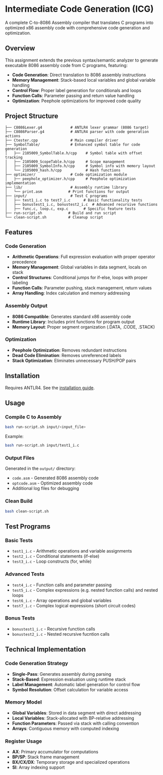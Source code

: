 # Intermediate Code Generation (ICG)

A complete C-to-8086 Assembly compiler that translates C programs into optimized x86 assembly code with comprehensive code generation and optimization.

## Overview

This assignment extends the previous syntax/semantic analyzer to generate executable 8086 assembly code from C programs, featuring:
- **Code Generation**: Direct translation to 8086 assembly instructions
- **Memory Management**: Stack-based local variables and global variable handling
- **Control Flow**: Proper label generation for conditionals and loops
- **Function Calls**: Parameter passing and return value handling
- **Optimization**: Peephole optimizations for improved code quality

## Project Structure

```
├── C8086Lexer.g4             # ANTLR4 lexer grammar (8086 target)
├── C8086Parser.g4            # ANTLR4 parser with code generation actions
├── Ctester.cpp               # Main compiler driver
├── SymbolTable/              # Enhanced symbol table for code generation
│   ├── 2105009_SymbolTable.h/cpp    # Symbol table with offset tracking
│   ├── 2105009_ScopeTable.h/cpp     # Scope management
│   ├── 2105009_SymbolInfo.h/cpp     # Symbol info with memory layout
│   └── 2105009_hash.h/cpp           # Hash functions
├── optimizer/                # Code optimization module
│   ├── peephole_optimizer.h/cpp     # Peephole optimization implementation
├── lib/                      # Assembly runtime library
│   └── print.asm            # Print functions for output
├── input/                    # Test C programs
│   ├── test1_i.c to test7_i.c      # Basic functionality tests
│   ├── bonustest1_i.c, bonustest2_i.c  # Advanced recursive functions
│   ├── func.c, loop.c, exp.c       # Specific feature tests
├── run-script.sh            # Build and run script
└── clean-script.sh          # Cleanup script
```

## Features

### Code Generation
- **Arithmetic Operations**: Full expression evaluation with proper operator precedence
- **Memory Management**: Global variables in data segment, locals on stack
- **Control Structures**: Conditional jumps for if-else, loops with proper labeling
- **Function Calls**: Parameter pushing, stack management, return values
- **Array Handling**: Index calculation and memory addressing

### Assembly Output
- **8086 Compatible**: Generates standard x86 assembly code
- **Runtime Library**: Includes print functions for program output
- **Memory Layout**: Proper segment organization (.DATA, .CODE, .STACK)

### Optimization
- **Peephole Optimization**: Removes redundant instructions
- **Dead Code Elimination**: Removes unreferenced labels
- **Stack Optimization**: Eliminates unnecessary PUSH/POP pairs

## Installation

Requires ANTLR4. See the [installation guide](https://github.com/azraihan/CSE_coursework/blob/main/3-1/CSE%20310/Offline-3/Getting_Started_with_ANTLR4.pdf).

## Usage

### Compile C to Assembly
```bash
bash run-script.sh input/<input_file>
```

Example:
```bash
bash run-script.sh input/test1_i.c
```

### Output Files
Generated in the `output/` directory:
- `code.asm` - Generated 8086 assembly code
- `optcode.asm` - Optimized assembly code
- Additional log files for debugging

### Clean Build
```bash
bash clean-script.sh
```

## Test Programs

### Basic Tests
- `test1_i.c` - Arithmetic operations and variable assignments
- `test2_i.c` - Conditional statements (if-else)
- `test3_i.c` - Loop constructs (for, while)

### Advanced Tests  
- `test4_i.c` - Function calls and parameter passing
- `test5_i.c` - Complex expressions (e.g. nested function calls) and nested loops
- `test6_i.c` - Array operations and global variables
- `test7_i.c` - Complex logical expressions (short circuit codes)

### Bonus Tests
- `bonustest1_i.c` - Recursive function calls
- `bonustest2_i.c` - Nested recursive fucntion calls

## Technical Implementation

### Code Generation Strategy
- **Single-Pass**: Generates assembly during parsing
- **Stack-Based**: Expression evaluation using runtime stack
- **Label Management**: Automatic label generation for control flow
- **Symbol Resolution**: Offset calculation for variable access

### Memory Model
- **Global Variables**: Stored in data segment with direct addressing
- **Local Variables**: Stack-allocated with BP-relative addressing
- **Function Parameters**: Passed via stack with calling convention
- **Arrays**: Contiguous memory with computed indexing

### Register Usage
- **AX**: Primary accumulator for computations
- **BP/SP**: Stack frame management
- **BX/CX/DX**: Temporary storage and specialized operations
- **SI**: Array indexing support